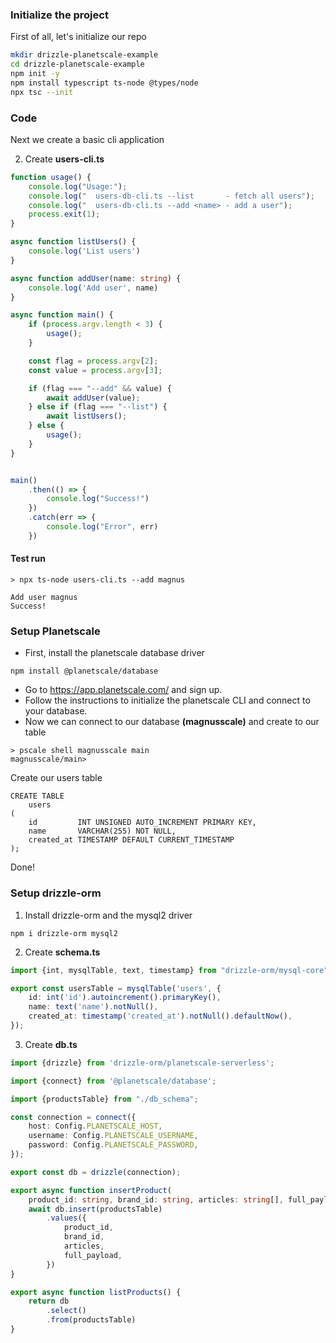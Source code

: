 



### Initialize the project
First of all, let's initialize our repo
```bash
mkdir drizzle-planetscale-example
cd drizzle-planetscale-example
npm init -y
npm install typescript ts-node @types/node
npx tsc --init
```

### Code
Next we create a basic cli application

2. Create **users-cli.ts**
```ts
function usage() {
    console.log("Usage:");
    console.log("  users-db-cli.ts --list       - fetch all users");
    console.log("  users-db-cli.ts --add <name> - add a user");
    process.exit(1);
}

async function listUsers() {
    console.log('List users')
}

async function addUser(name: string) {
    console.log('Add user', name)
}

async function main() {
    if (process.argv.length < 3) {
        usage();
    }

    const flag = process.argv[2];
    const value = process.argv[3];

    if (flag === "--add" && value) {
        await addUser(value);
    } else if (flag === "--list") {
        await listUsers();
    } else {
        usage();
    }
}


main()
    .then(() => {
        console.log("Success!")
    })
    .catch(err => {
        console.log("Error", err)
    })
```

#### Test run

```
> npx ts-node users-cli.ts --add magnus

Add user magnus
Success!
```

### Setup Planetscale

* First, install the planetscale database driver
```
npm install @planetscale/database
```
* Go to https://app.planetscale.com/ and sign up.
* Follow the instructions to initialize the planetscale CLI and connect to your database.
* Now we can connect to our database **(magnusscale)** and create to our table
```
> pscale shell magnusscale main
magnusscale/main>
```

Create our users table
```mysql
CREATE TABLE
    users
(
    id         INT UNSIGNED AUTO_INCREMENT PRIMARY KEY,
    name       VARCHAR(255) NOT NULL,
    created_at TIMESTAMP DEFAULT CURRENT_TIMESTAMP
);
```

Done!

### Setup drizzle-orm

1. Install drizzle-orm and the mysql2 driver
```
npm i drizzle-orm mysql2
```

2. Create **schema.ts**
```ts
import {int, mysqlTable, text, timestamp} from "drizzle-orm/mysql-core";

export const usersTable = mysqlTable('users', {
    id: int('id').autoincrement().primaryKey(),
    name: text('name').notNull(),
    created_at: timestamp('created_at').notNull().defaultNow(),
});
```

3. Create **db.ts**
```ts
import {drizzle} from 'drizzle-orm/planetscale-serverless';

import {connect} from '@planetscale/database';

import {productsTable} from "./db_schema";

const connection = connect({
    host: Config.PLANETSCALE_HOST,
    username: Config.PLANETSCALE_USERNAME,
    password: Config.PLANETSCALE_PASSWORD,
});

export const db = drizzle(connection);

export async function insertProduct(
    product_id: string, brand_id: string, articles: string[], full_payload: object) {
    await db.insert(productsTable)
        .values({
            product_id,
            brand_id,
            articles,
            full_payload,
        })
}

export async function listProducts() {
    return db
        .select()
        .from(productsTable)
}
```